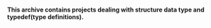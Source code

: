 #### This archive contains projects dealing with structure data type and typedef(type definitions).
